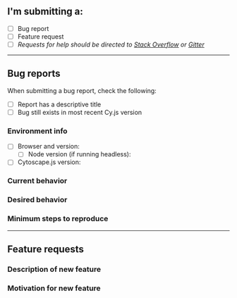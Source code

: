 ## **I'm submitting a:**
- [ ] Bug report
- [ ] Feature request
- [ ] *Requests for help should be directed to [Stack Overflow](http://stackoverflow.com/questions/tagged/cytoscape.js) or [Gitter](https://gitter.im/cytoscape/cytoscape.js)*

--------------------

## Bug reports

When submitting a bug report, check the following:
- [ ] Report has a descriptive title
- [ ] Bug still exists in most recent Cy.js version

### Environment info
- [ ] Browser and version:
  - [ ] Node version (if running headless):
- [ ] Cytoscape.js version:

### Current behavior
<!-- What does the bug do? -->

### Desired behavior
<!-- What do you expect Cytoscape.js to do instead? -->

### Minimum steps to reproduce
<!-- Repos that can be cloned to reproduce bug or a link to a JSBin/ CodePen/ JSFiddle are appreciated!  It helps to address your issue faster. -->

--------------------

## Feature requests

### Description of new feature

### Motivation for new feature
<!-- Describe your use case for this new feature -->
